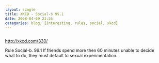 ```yaml
---
layout: single
title: XKCD - Social-b 99.1
date: 2008-04-09 23:56
categories: blog, [Interesting, rules, social, xkcd]
---
```

<a href="http://xkcd.com/330/"><img class="alignnone size-full wp-image-424" title="indecision" src="/public/uploads/2008/04/indecision.png" alt="" /></a>

<a href="http://xkcd.com/330/">http://xkcd.com/330/</a>

Rule Social-b. 99.1
If friends spend more then 60 minutes unable to decide what to do, they must default to sexual experimentation.
